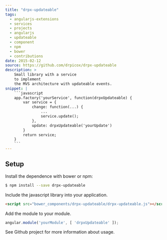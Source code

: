 ```yaml
---
title: "drpx-updateable"
tags:
  - angularjs-extensions
  - services
  - projects
  - angularjs
  - updateable
  - component
  - npm
  - bower
  - contributions
date: 2015-02-12
source: https://github.com/drpicox/drpx-updateable
description: >
    Small library with a service 
    to implement
    the MVS architecture with updateable events.
snippet: |
    ```javascript
    app.factory('yourService', function(drpxUpdateable) {
        var service = {
            change: function(...) {
                ...
                service.update();
            },
            update: drpxUpdateable('yourUpdate')
        }
        return service;
    }
    ```
---
```



## Setup

Install the dependence with bower or npm:

```bash
$ npm install --save drpx-updateable
```

Include the javascript library into your application.

```html
<script src="bower_components/drpx-updateable/drpx-updateable.js"></script>
```

Add the module to your module.

```javascript
angular.module('yourModule', [ 'drpxUpdateable' ]);
```

See Github project for more information about usage.
